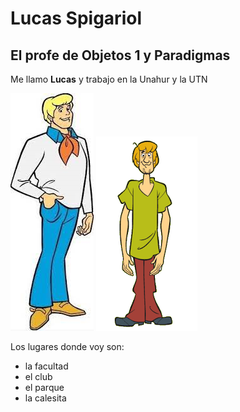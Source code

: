 # Lucas Spigariol 

## El profe de Objetos 1 y Paradigmas

Me llamo **Lucas** y trabajo en la Unahur y la UTN

![foto](fred3.png) ![otra](shaggy.png)


Los lugares donde voy son:
* la facultad
* el club
* el parque 
* la calesita






